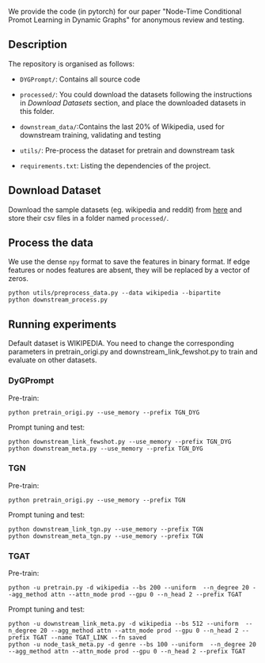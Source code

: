 We provide the code (in pytorch) for our paper "Node-Time Conditional Promot Learning in Dynamic Graphs" for anonymous review and testing.

## Description

The repository is organised as follows:

*   `DYGPrompt/`: Contains all source code

*   `processed/`: You could download the datasets following the instructions in *Download Datasets* section, and place the downloaded datasets in this folder.

*   `downstream_data/`:Contains the last 20% of  Wikipedia, used for downstream training, validating and testing

*   `utils/`: Pre-process the dataset for pretrain and downstream task

*   `requirements.txt`: Listing the dependencies of the project.

## Download Dataset

Download the sample datasets (eg. wikipedia and reddit) from
[here](http://snap.stanford.edu/jodie/) and store their csv files in a folder named
`processed/`.

## Process the data

We use the dense `npy` format to save the features in binary format. If edge features or nodes
features are absent, they will be replaced by a vector of zeros.

```{bash}
python utils/preprocess_data.py --data wikipedia --bipartite
python downstream_process.py
```

## Running experiments

Default dataset is WIKIPEDIA. You need to change the corresponding parameters in pretrain\_origi.py and  downstream\_link\_fewshot.py to train and evaluate on other datasets.

### DyGPrompt

Pre-train:

```{bash}
python pretrain_origi.py --use_memory --prefix TGN_DYG
```

Prompt tuning and test:

```{bash}
python downstream_link_fewshot.py --use_memory --prefix TGN_DYG
python downstream_meta.py --use_memory --prefix TGN_DYG
```

### TGN

Pre-train:

```{bash}
python pretrain_origi.py --use_memory --prefix TGN
```

Prompt tuning and test:

```{bash}
python downstream_link_tgn.py --use_memory --prefix TGN
python downstream_meta_tgn.py --use_memory --prefix TGN
```

### TGAT

Pre-train:

```{bash}
python -u pretrain.py -d wikipedia --bs 200 --uniform  --n_degree 20 --agg_method attn --attn_mode prod --gpu 0 --n_head 2 --prefix TGAT
```

Prompt tuning and test:

```{bash}
python -u downstream_link_meta.py -d wikipedia --bs 512 --uniform  --n_degree 20 --agg_method attn --attn_mode prod --gpu 0 --n_head 2 --prefix TGAT --name TGAT_LINK --fn saved
python -u node_task_meta.py -d genre --bs 100 --uniform  --n_degree 20 --agg_method attn --attn_mode prod --gpu 0 --n_head 2 --prefix TGAT
```

































